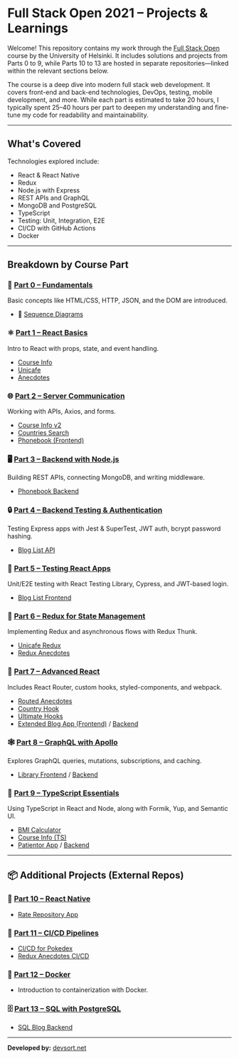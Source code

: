 # Full Stack Open 2021 – Projects & Learnings

Welcome! This repository contains my work through the [Full Stack Open](https://fullstackopen.com/en/) course by the University of Helsinki. It includes solutions and projects from Parts 0 to 9, while Parts 10 to 13 are hosted in separate repositories—linked within the relevant sections below.

The course is a deep dive into modern full stack web development. It covers front-end and back-end technologies, DevOps, testing, mobile development, and more. While each part is estimated to take 20 hours, I typically spent 25–40 hours per part to deepen my understanding and fine-tune my code for readability and maintainability.

---

## What's Covered

Technologies explored include:
- React & React Native
- Redux
- Node.js with Express
- REST APIs and GraphQL
- MongoDB and PostgreSQL
- TypeScript
- Testing: Unit, Integration, E2E
- CI/CD with GitHub Actions
- Docker

---

## Breakdown by Course Part

### 📌 [Part 0 – Fundamentals](https://fullstackopen.com/en/part0)
Basic concepts like HTML/CSS, HTTP, JSON, and the DOM are introduced.
- 📁 [Sequence Diagrams](https://github.com/ruelneuman/full-stack-open/tree/master/part0)

### ⚛️ [Part 1 – React Basics](https://fullstackopen.com/en/part1)
Intro to React with props, state, and event handling.
- [Course Info](https://github.com/ruelneuman/full-stack-open/tree/master/part1/courseinfo)
- [Unicafe](https://github.com/ruelneuman/full-stack-open/tree/master/part1/unicafe)
- [Anecdotes](https://github.com/ruelneuman/full-stack-open/tree/master/part1/anecdotes)

### 🌐 [Part 2 – Server Communication](https://fullstackopen.com/en/part2)
Working with APIs, Axios, and forms.
- [Course Info v2](https://github.com/ruelneuman/full-stack-open/tree/master/part2/courseinfo2)
- [Countries Search](https://github.com/ruelneuman/full-stack-open/tree/master/part2/countries)
- [Phonebook (Frontend)](https://github.com/ruelneuman/full-stack-open/tree/master/part2/phonebook)

### 🖥️ [Part 3 – Backend with Node.js](https://fullstackopen.com/en/part3)
Building REST APIs, connecting MongoDB, and writing middleware.
- [Phonebook Backend](https://github.com/ruelneuman/full-stack-open/tree/master/part3/phonebook-backend)

### 🔒 [Part 4 – Backend Testing & Authentication](https://fullstackopen.com/en/part4)
Testing Express apps with Jest & SuperTest, JWT auth, bcrypt password hashing.
- [Blog List API](https://github.com/ruelneuman/full-stack-open/tree/master/part4/blog-list-backend)

### 🧪 [Part 5 – Testing React Apps](https://fullstackopen.com/en/part5)
Unit/E2E testing with React Testing Library, Cypress, and JWT-based login.
- [Blog List Frontend](https://github.com/ruelneuman/full-stack-open/tree/master/part5/bloglist-frontend)

### 🔄 [Part 6 – Redux for State Management](https://fullstackopen.com/en/part6)
Implementing Redux and asynchronous flows with Redux Thunk.
- [Unicafe Redux](https://github.com/ruelneuman/full-stack-open/tree/master/part6/unicafe-redux)
- [Redux Anecdotes](https://github.com/ruelneuman/full-stack-open/tree/master/part6/redux-anecdotes)

### 🧭 [Part 7 – Advanced React](https://fullstackopen.com/en/part7)
Includes React Router, custom hooks, styled-components, and webpack.
- [Routed Anecdotes](https://github.com/ruelneuman/full-stack-open/tree/master/part7/routed-anecdotes)
- [Country Hook](https://github.com/ruelneuman/full-stack-open/tree/master/part7/country-hook)
- [Ultimate Hooks](https://github.com/ruelneuman/full-stack-open/tree/master/part7/ultimate-hooks)
- [Extended Blog App (Frontend)](https://github.com/ruelneuman/full-stack-open/tree/master/part7/blog-list-frontend-extended) / [Backend](https://github.com/ruelneuman/full-stack-open/tree/master/part7/blog-list-backend-extended)

### 🕸️ [Part 8 – GraphQL with Apollo](https://fullstackopen.com/en/part8)
Explores GraphQL queries, mutations, subscriptions, and caching.
- [Library Frontend](https://github.com/ruelneuman/full-stack-open/tree/master/part8/library-frontend) / [Backend](https://github.com/ruelneuman/full-stack-open/tree/master/part8/library-backend)

### 🧩 [Part 9 – TypeScript Essentials](https://fullstackopen.com/en/part9)
Using TypeScript in React and Node, along with Formik, Yup, and Semantic UI.
- [BMI Calculator](https://github.com/ruelneuman/full-stack-open/tree/master/part9/bmi)
- [Course Info (TS)](https://github.com/ruelneuman/full-stack-open/tree/master/part9/courseinfo-typescript)
- [Patientor App](https://github.com/ruelneuman/full-stack-open/tree/master/part9/patientor-frontend) / [Backend](https://github.com/ruelneuman/full-stack-open/tree/master/part9/patientor-backend)

---

## 📦 Additional Projects (External Repos)

### 📱 [Part 10 – React Native](https://fullstackopen.com/en/part10)
- [Rate Repository App](https://github.com/ruelneuman/full-stack-open-part10)

### 🚀 [Part 11 – CI/CD Pipelines](https://fullstackopen.com/en/part11)
- [CI/CD for Pokedex](https://github.com/ruelneuman/full-stack-open-pokedex)
- [Redux Anecdotes CI/CD](https://github.com/ruelneuman/full-stack-open-part11-pipeline/tree/main/src)

### 🐳 [Part 12 – Docker](https://fullstackopen.com/en/part12)
- Introduction to containerization with Docker.

### 🗄️ [Part 13 – SQL with PostgreSQL](https://fullstackopen.com/en/part13)
- [SQL Blog Backend](https://github.com/ruelneuman/full-stack-open-part13)

---

**Developed by:** [devsort.net](https://devsort.net)
